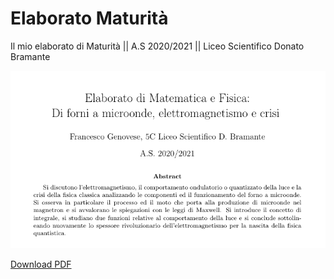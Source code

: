 # Elaborato Maturità
Il mio elaborato di Maturità  || A.S 2020/2021 || Liceo Scientifico Donato Bramante

<p align="center">
  <img src="screen.png" />
</p>

<p><a href="Francesco_Genovese__Elaborato_di_Matematica_e_Fisica.pdf">Download PDF</a></p>
